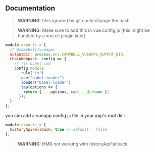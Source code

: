 ## Documentation

> **WARNING**: files ignored by git could change the hash

> **WARNING**: Make sure to add this in vue.config.js (this might be handled by a vue cli plugin later)

```js
module.exports = {
  // @campbell/vueapps
  outputDir: process.env.CAMPBELL_VUEAPPS_OUTPUT_DIR,
  chainWebpack: config => {
    // fix babel cwd
    config.module
      .rule("js")
      .use("babel-loader")
      .loader("babel-loader")
      .tap(options => {
        return { ...options, cwd: __dirname };
      });
  }
};
```

you can add a vueapp.config.js file
in your app's root dir :

```js
module.exports = {
  historyApiFallback: true // default : false
};
```

> **WARNING**: HMR not working with historyApiFallback
